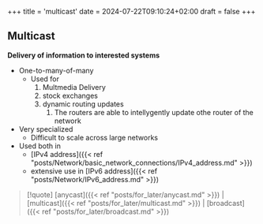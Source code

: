 +++
title = 'multicast'
date = 2024-07-22T09:10:24+02:00
draft = false
+++

## Multicast 
**Delivery of information to interested systems**
- One-to-many-of-many
	- Used for 
		1. Multmedia Delivery
		2. stock exchanges
		3. dynamic routing updates
			1. The routers are able to intellygently update othe router of the network  
- Very specialized 
	- Difficult to scale across large networks 
- Used both in 
	- [IPv4 address]({{< ref "posts/Network/basic_network_connections/IPv4_address.md" >}})
	-  extensive use in [IPv6 address]({{< ref "posts/Network/IPv6_address.md" >}})


>[!quote] [anycast]({{< ref "posts/for_later/anycast.md" >}}) |[multicast]({{< ref "posts/for_later/multicast.md" >}}) | [broadcast]({{< ref "posts/for_later/broadcast.md" >}})